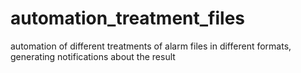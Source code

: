 # automation_treatment_files
automation of different treatments of alarm files in different formats, generating notifications about the result
